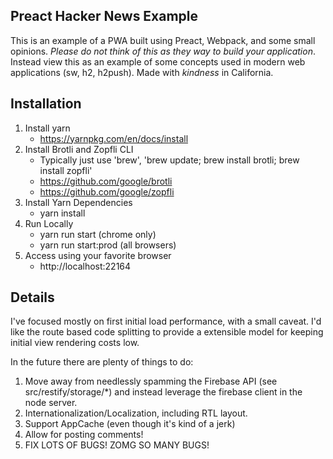 ## Preact Hacker News Example

This is an example of a PWA built using Preact, Webpack, and some small opinions.
*Please do not think of this as they way to build your application*. 
Instead view this as an example of some concepts used in modern web applications (sw, h2, h2push).
Made with _kindness_ in California.

## Installation

1. Install yarn
    * https://yarnpkg.com/en/docs/install
1. Install Brotli and Zopfli CLI
    * Typically just use 'brew', 'brew update; brew install brotli; brew install zopfli'
    * https://github.com/google/brotli
    * https://github.com/google/zopfli
2. Install Yarn Dependencies
    * yarn install
3. Run Locally
    * yarn run start (chrome only)
    * yarn run start:prod (all browsers)
4. Access using your favorite browser
    * http://localhost:22164

## Details

I've focused mostly on first initial load performance, with a small caveat. I'd like the route based code splitting to provide a extensible model for keeping initial view rendering costs low.

In the future there are plenty of things to do:
1. Move away from needlessly spamming the Firebase API (see src/restify/storage/*) and instead leverage the firebase client in the node server.
2. Internationalization/Localization, including RTL layout.
3. Support AppCache (even though it's kind of a jerk)
4. Allow for posting comments!
5. FIX LOTS OF BUGS! ZOMG SO MANY BUGS!